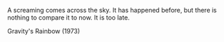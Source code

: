 A screaming comes across the sky. It has happened before, but there is nothing to compare it to now. It is too late.

Gravity's Rainbow (1973)